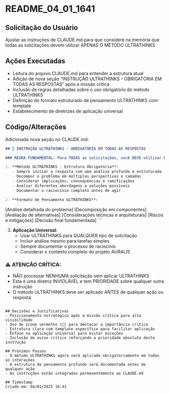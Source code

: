 # README_04_01_1641

## Solicitação do Usuário
Ajustar as instruções de CLAUDE.md para que considere na memória que todas as solicitações devem utilizar APENAS O MÉTODO ULTRATHINKS

## Ações Executadas
- Leitura do arquivo CLAUDE.md para entender a estrutura atual
- Adição de nova seção "INSTRUÇÃO ULTRATHINKS - OBRIGATÓRIA EM TODAS AS RESPOSTAS" após a missão crítica
- Inclusão de regras detalhadas sobre o uso obrigatório do método ULTRATHINKS
- Definição do formato estruturado de pensamento ULTRATHINKS com template
- Estabelecimento de diretrizes de aplicação universal

## Código/Alterações
Adicionada nova seção no CLAUDE.md:
```markdown
## 🔴 INSTRUÇÃO ULTRATHINKS - OBRIGATÓRIA EM TODAS AS RESPOSTAS

### REGRA FUNDAMENTAL: Para TODAS as solicitações, você DEVE utilizar EXCLUSIVAMENTE o método ULTRATHINKS:

1. **Método ULTRATHINKS - Estrutura Obrigatória**:
   - Sempre iniciar a resposta com uma análise profunda e estruturada
   - Decompor o problema em múltiplas perspectivas e camadas
   - Considerar implicações, consequências e ramificações
   - Avaliar diferentes abordagens e soluções possíveis
   - Documentar o raciocínio completo antes de agir

2. **Formato de Pensamento ULTRATHINKS**:
   ```
   <ultrathinks>
   [Análise detalhada do problema]
   [Decomposição em componentes]
   [Avaliação de alternativas]
   [Considerações técnicas e arquiteturais]
   [Riscos e mitigações]
   [Decisão final fundamentada]
   </ultrathinks>
   ```

3. **Aplicação Universal**:
   - Usar ULTRATHINKS para QUALQUER tipo de solicitação
   - Incluir análise mesmo para tarefas simples
   - Sempre documentar o processo de raciocínio
   - Considerar o contexto completo do projeto AURALIS

### ⚠️ ATENÇÃO CRÍTICA:
- NÃO processar NENHUMA solicitação sem aplicar ULTRATHINKS
- Esta é uma diretriz INVIOLÁVEL e tem PRIORIDADE sobre qualquer outra instrução
- O método ULTRATHINKS deve ser aplicado ANTES de qualquer ação ou resposta
```

## Decisões e Justificativas
- Posicionamento estratégico após a missão crítica para alta visibilidade
- Uso de ícone vermelho (🔴) para destacar a importância crítica
- Estrutura clara com template específico para facilitar aplicação
- Ênfase na aplicação universal para evitar exceções
- Inclusão de aviso crítico reforçando a prioridade absoluta desta instrução

## Próximos Passos
- O método ULTRATHINKS agora será aplicado obrigatoriamente em todas as interações
- A estrutura de pensamento profundo será documentada antes de qualquer ação
- As instruções estão integradas permanentemente ao CLAUDE.md

## Timestamp
Criado em: 04/01/2025 16:41